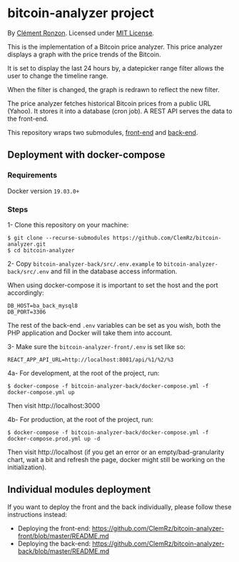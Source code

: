 # bitcoin-analyzer project

By [Clément Ronzon](https://www.linkedin.com/in/clemrz/). Licensed under [MIT License](https://choosealicense.com/licenses/mit/).

This is the implementation of a Bitcoin price analyzer.
This price analyzer displays a graph with the price trends of the Bitcoin.

It is set to display the last 24 hours by, a datepicker range filter allows the user to change the timeline range.

When the filter is changed, the graph is redrawn to reflect the new filter.

The price analyzer fetches historical Bitcoin prices from a public URL (Yahoo). It stores it into a database (cron job). A REST API serves the data to the front-end.

This repository wraps two submodules, [front-end](https://github.com/ClemRz/bitcoin-analyzer-front) and [back-end](https://github.com/ClemRz/bitcoin-analyzer-back).
  
## Deployment with docker-compose

### Requirements

Docker version `19.03.0+`

### Steps

1- Clone this repository on your machine:

```shell script
$ git clone --recurse-submodules https://github.com/ClemRz/bitcoin-analyzer.git
$ cd bitcoin-analyzer
```

2- Copy `bitcoin-analyzer-back/src/.env.example` to `bitcoin-analyzer-back/src/.env` and fill in the database access information.

When using docker-compose it is important to set the host and the port accordingly:

```
DB_HOST=ba_back_mysql8
DB_PORT=3306
```

The rest of the back-end `.env` variables can be set as you wish, both the PHP application and Docker will take them into account.

3- Make sure the `bitcoin-analyzer-front/.env` is set like so:

```shell script
REACT_APP_API_URL=http://localhost:8081/api/%1/%2/%3
```

4a- For development, at the root of the project, run:

```shell script
$ docker-compose -f bitcoin-analyzer-back/docker-compose.yml -f docker-compose.yml up
```

Then visit http://localhost:3000

4b- For production, at the root of the project, run:

```shell script
$ docker-compose -f bitcoin-analyzer-back/docker-compose.yml -f docker-compose.prod.yml up -d
```

Then visit http://localhost (if you get an error or an empty/bad-granularity chart, wait a bit and refresh the page, docker might still be working on the initialization).

## Individual modules deployment

If you want to deploy the front and the back individually, please follow these instructions instead:

 - Deploying the front-end: https://github.com/ClemRz/bitcoin-analyzer-front/blob/master/README.md
 - Deploying the back-end: https://github.com/ClemRz/bitcoin-analyzer-back/blob/master/README.md
